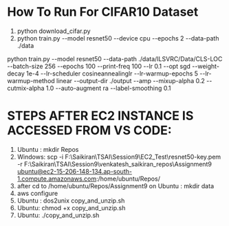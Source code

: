 # How To Run For CIFAR10 Dataset
1. python download_cifar.py
2. python train.py --model resnet50 --device cpu --epochs 2 --data-path ./data

python train.py --model resnet50 --data-path ./data/ILSVRC/Data/CLS-LOC --batch-size 256 --epochs 100 --print-freq 100 --lr 0.1 --opt sgd --weight-decay 1e-4 --lr-scheduler cosineannealinglr --lr-warmup-epochs 5 --lr-warmup-method linear --output-dir ./output --amp --mixup-alpha 0.2 --cutmix-alpha 1.0 --auto-augment ra --label-smoothing 0.1

# STEPS AFTER EC2 INSTANCE IS ACCESSED FROM VS CODE:
1. Ubuntu : mkdir Repos
2. Windows: scp -i F:\Saikiran\TSAI\Session9\EC2_Test\resnet50-key.pem -r F:\Saikiran\TSAI\Session9\venkatesh_saikiran_repos\Assignment9 ubuntu@ec2-15-206-148-134.ap-south-1.compute.amazonaws.com:/home/ubuntu/Repos/
3. after cd to /home/ubuntu/Repos/Assignment9 on Ubuntu : mkdir data
4. aws configure
5. Ubuntu : dos2unix copy_and_unzip.sh
6. Ubuntu: chmod +x copy_and_unzip.sh
7. Ubuntu: ./copy_and_unzip.sh
